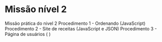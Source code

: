 # Missão nível 2
Missão prática do nivel 2 
Procedimento 1 - Ordenando (JavaScript)
Procedimento 2 - Site de receitas (JavaScript e JSON)
Procedimento 3 - Página de usuários (  ) 
